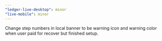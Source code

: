 ```yaml
---
"ledger-live-desktop": minor
"live-mobile": minor
---
```


Change step numbers in local banner to be warning icon and warning color when user paid for recover but finished setup.
